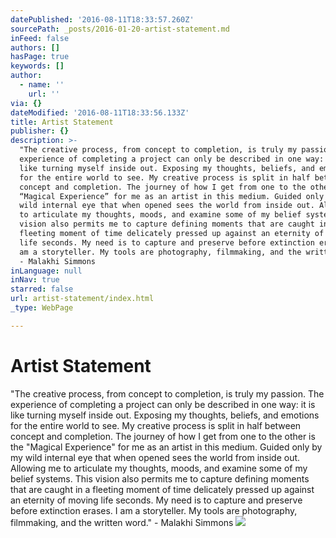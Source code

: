 ```yaml
---
datePublished: '2016-08-11T18:33:57.260Z'
sourcePath: _posts/2016-01-20-artist-statement.md
inFeed: false
authors: []
hasPage: true
keywords: []
author:
  - name: ''
    url: ''
via: {}
dateModified: '2016-08-11T18:33:56.133Z'
title: Artist Statement
publisher: {}
description: >-
  "The creative process, from concept to completion, is truly my passion. The
  experience of completing a project can only be described in one way: it is
  like turning myself inside out. Exposing my thoughts, beliefs, and emotions
  for the entire world to see. My creative process is split in half between
  concept and completion. The journey of how I get from one to the other is the
  “Magical Experience” for me as an artist in this medium. Guided only by my
  wild internal eye that when opened sees the world from inside out. Allowing me
  to articulate my thoughts, moods, and examine some of my belief systems. This
  vision also permits me to capture defining moments that are caught in a
  fleeting moment of time delicately pressed up against an eternity of moving
  life seconds. My need is to capture and preserve before extinction erases. I
  am a storyteller. My tools are photography, filmmaking, and the written word."
  - Malakhi Simmons
inLanguage: null
inNav: true
starred: false
url: artist-statement/index.html
_type: WebPage

---
```

# Artist Statement

"The creative process, from concept to completion, is truly my passion. The experience of completing a project can only be described in one way: it is like turning myself inside out. Exposing my thoughts, beliefs, and emotions for the entire world to see. My creative process is split in half between concept and completion. The journey of how I get from one to the other is the "Magical Experience" for me as an artist in this medium. Guided only by my wild internal eye that when opened sees the world from inside out. Allowing me to articulate my thoughts, moods, and examine some of my belief systems. This vision also permits me to capture defining moments that are caught in a fleeting moment of time delicately pressed up against an eternity of moving life seconds. My need is to capture and preserve before extinction erases. I am a storyteller. My tools are photography, filmmaking, and the written word." - Malakhi Simmons
![](https://s3-us-west-2.amazonaws.com/the-grid-img/p/aa279d13edadd722a1ff7e206f1ff774aee7da7e.jpg)
